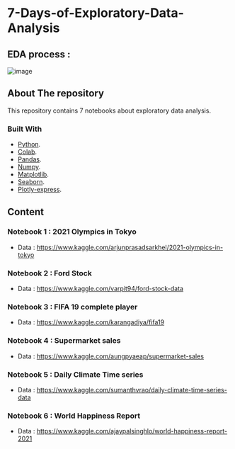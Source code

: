 # 7-Days-of-Exploratory-Data-Analysis

## EDA process :

![image](https://user-images.githubusercontent.com/71349228/210860929-8be3f446-f556-435d-b8bc-9c3b1d85c07e.png)


## About The repository

This repository contains 7 notebooks about exploratory data analysis.

### Built With

* [Python](https://www.python.org/).
* [Colab](https://colab.research.google.com/).
* [Pandas](https://pandas.pydata.org/).
* [Numpy](https://numpy.org/).
* [Matplotlib](https://matplotlib.org/).
* [Seaborn](https://seaborn.pydata.org/).
* [Plotly-express](https://plotly.com/python/plotly-express/).


## Content
 
### Notebook 1 :  2021 Olympics in Tokyo

* Data : https://www.kaggle.com/arjunprasadsarkhel/2021-olympics-in-tokyo

### Notebook 2 :  Ford Stock 

* Data : https://www.kaggle.com/varpit94/ford-stock-data

### Notebook 3 :  FIFA 19 complete player

* Data : https://www.kaggle.com/karangadiya/fifa19

### Notebook 4 :  Supermarket sales

* Data : https://www.kaggle.com/aungpyaeap/supermarket-sales

### Notebook 5 :  Daily Climate Time series

* Data : https://www.kaggle.com/sumanthvrao/daily-climate-time-series-data

### Notebook 6 :  World Happiness Report

* Data : https://www.kaggle.com/ajaypalsinghlo/world-happiness-report-2021
